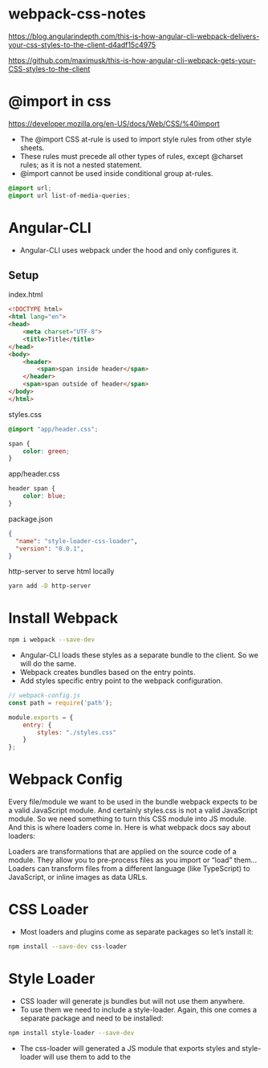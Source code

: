 # webpack-css-notes
https://blog.angularindepth.com/this-is-how-angular-cli-webpack-delivers-your-css-styles-to-the-client-d4adf15c4975

https://github.com/maximusk/this-is-how-angular-cli-webpack-gets-your-CSS-styles-to-the-client

# @import in css
https://developer.mozilla.org/en-US/docs/Web/CSS/%40import
- The @import CSS at-rule is used to import style rules from other style sheets.
- These rules must precede all other types of rules, except @charset rules; as it is not a nested statement.
- @import cannot be used inside conditional group at-rules.

```css
@import url;
@import url list-of-media-queries;
```

# Angular-CLI
- Angular-CLI uses webpack under the hood and only configures it.

Setup
--------------------------------------------------------------------------------
index.html
```html
<!DOCTYPE html>
<html lang="en">
<head>
    <meta charset="UTF-8">
    <title>Title</title>
</head>
<body>
    <header>
        <span>span inside header</span>
    </header>
    <span>span outside of header</span>
</body>
</html>
```

styles.css
```css
@import "app/header.css";

span {
    color: green;
}
```

app/header.css
```css
header span {
    color: blue;
}
```

package.json
```json
{
  "name": "style-loader-css-loader",
  "version": "0.0.1",
}
```

http-server to serve html locally
```bash
yarn add -D http-server
```



# Install Webpack
```bash
npm i webpack --save-dev
```
- Angular-CLI loads these styles as a separate bundle to the client. So we will do the same.
- Webpack creates bundles based on the entry points.
- Add styles specific entry point to the webpack configuration.
```javascript
// webpack-config.js
const path = require('path');

module.exports = {
    entry: {
        styles: "./styles.css"
    }
};
```

# Webpack Config
Every file/module we want to be used in the bundle webpack expects to be a valid JavaScript module. And certainly styles.css is not a valid JavaScript module. So we need something to turn this CSS module into JS module. And this is where loaders come in. Here is what webpack docs say about loaders:

Loaders are transformations that are applied on the source code of a module. They allow you to pre-process files as you import or “load” them… Loaders can transform files from a different language (like TypeScript) to JavaScript, or inline images as data URLs.

# CSS Loader
- Most loaders and plugins come as separate packages so let’s install it:
```bash
npm install --save-dev css-loader
```

# Style Loader
- CSS loader will generate js bundles but will not use them anywhere.
- To use them we need to include a style-loader.
Again, this one comes a separate package and need to be installed:
```bash
npm install style-loader --save-dev
```
- The css-loader will generated a JS module that exports styles and style-loader will use them to add to the <style> tag in the html.

# HTML Webpack Plugin
- Automate inserting js bundles into index.html
…simplifies creation of HTML files to serve your webpack bundles. This is especially useful for webpack bundles that include a hash in the filename which changes every compilation. You can either let the plugin generate an HTML file for you, supply your own template using lodash templates or use your own loader.
````bash
npm install save-dev html-webpack-plugin
````
